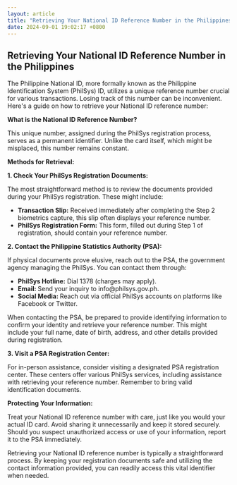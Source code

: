 ```yaml
---
layout: article
title: "Retrieving Your National ID Reference Number in the Philippines"
date: 2024-09-01 19:02:17 +0800
---
```


<h2>Retrieving Your National ID Reference Number in the Philippines</h2><p>The Philippine National ID, more formally known as the Philippine Identification System (PhilSys) ID, utilizes a unique reference number crucial for various transactions. Losing track of this number can be inconvenient. Here's a guide on how to retrieve your National ID reference number:</p><p><strong>What is the National ID Reference Number?</strong></p><p>This unique number, assigned during the PhilSys registration process, serves as a permanent identifier. Unlike the card itself, which might be misplaced, this number remains constant.</p><p><strong>Methods for Retrieval:</strong></p><p><strong>1. Check Your PhilSys Registration Documents:</strong></p><p>The most straightforward method is to review the documents provided during your PhilSys registration. These might include:</p><ul><li><strong>Transaction Slip:</strong> Received immediately after completing the Step 2 biometrics capture, this slip often displays your reference number.</li><li><strong>PhilSys Registration Form:</strong> This form, filled out during Step 1 of registration, should contain your reference number. </li></ul><p><strong>2. Contact the Philippine Statistics Authority (PSA):</strong></p><p>If physical documents prove elusive, reach out to the PSA, the government agency managing the PhilSys. You can contact them through:</p><ul><li><strong>PhilSys Hotline:</strong> Dial 1378 (charges may apply).</li><li><strong>Email: </strong>Send your inquiry to info@philsys.gov.ph.</li><li><strong>Social Media: </strong>Reach out via official PhilSys accounts on platforms like Facebook or Twitter.</li></ul><p>When contacting the PSA, be prepared to provide identifying information to confirm your identity and retrieve your reference number. This might include your full name, date of birth, address, and other details provided during registration.</p><p><strong>3. Visit a PSA Registration Center:</strong></p><p>For in-person assistance, consider visiting a designated PSA registration center. These centers offer various PhilSys services, including assistance with retrieving your reference number.  Remember to bring valid identification documents.</p><p><strong>Protecting Your Information:</strong></p><p>Treat your National ID reference number with care, just like you would your actual ID card. Avoid sharing it unnecessarily and keep it stored securely. Should you suspect unauthorized access or use of your information, report it to the PSA immediately.</p><p>Retrieving your National ID reference number is typically a straightforward process. By keeping your registration documents safe and utilizing the contact information provided, you can readily access this vital identifier when needed.</p>